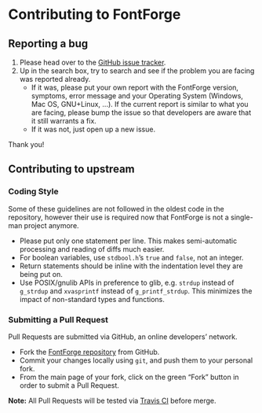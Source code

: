 Contributing to FontForge
=========================

Reporting a bug
---------------

1. Please head over to the [GitHub issue tracker](https://github.com/fontforge/fontforge/issues).
2. Up in the search box, try to search and see if the problem you are facing was reported already.
   - If it was, please put your own report with the FontForge version, symptoms, error message and
     your Operating System (Windows, Mac OS, GNU+Linux, ...). If the current report is similar to
     what you are facing, please bump the issue so that developers are aware that it still warrants
     a fix.
   - If it was not, just open up a new issue.

Thank you!

Contributing to upstream
------------------------

### Coding Style

Some of these guidelines are not followed in the oldest code in the repository, however their use
is required now that FontForge is not a single-man project anymore.

- Please put only one statement per line. This makes semi-automatic processing and reading of diffs
  much easier.
- For boolean variables, use `stdbool.h`’s `true` and `false`, not an integer.
- Return statements should be inline with the indentation level they are being put on.
- Use POSIX/gnulib APIs in preference to glib, e.g. `strdup` instead of `g_strdup` and `xvasprintf`
  instead of `g_printf_strdup`. This minimizes the impact of non-standard types and functions.

### Submitting a Pull Request

Pull Requests are submitted via GitHub, an online developers’ network.

- Fork the [FontForge repository](https://github.com/fontforge/fontforge) from GitHub.
- Commit your changes locally using `git`, and push them to your personal fork.
- From the main page of your fork, click on the green “Fork” button in order to submit a Pull
  Request.

**Note:** All Pull Requests will be tested via [Travis CI](https://travis-ci.org/) before merge.